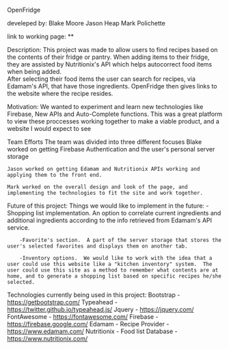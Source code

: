 OpenFridge

develeped by:
    Blake Moore
    Jason Heap
    Mark Polichette

link to working page: **

Description:
    This project was made to allow users to find recipes based on the contents of their fridge or pantry.  When adding items to their fridge, they are assisted by Nutritionix's API which helps autocorrect food items when being added.  
    After selecting their food items the user can search for recipes, via Edamam's API, that have those ingredients.  OpenFridge then gives links to the website where the recipe resides.

Motivation:
    We wanted to experiment and learn new technologies like Firebase, New APIs and Auto-Complete functions.  This was a great platform to view these proccesses working together to make a viable product, and a website I would expect to see

Team Efforts
    The team was divided into three different focuses
    Blake worked on getting Firebase Authentication and the user's personal server storage 

    Jason worked on getting Edamam and Nutritionix APIs working and applying them to the front end.

    Mark worked on the overall design and look of the page, and implementing the technologies to fit the site and work together.

Future of this project:
    Things we would like to implement in the future:
        -Shopping list implementation.  An option to correlate current ingredients and additional ingredients according to the info retrieved from Edamam's API service.

        -Favorite's section.  A part of the server storage that stores the user's selected favorites and displays them on another tab.

        -Inventory options.  We would like to work with the idea that a user could use this website like a "kitchen inventory" system.  The user could use this site as a method to remember what contents are at home, and to generate a shopping list based on specific recipes he/she selected. 

    

Technologies currently being used in this project:
    Bootstrap - https://getbootstrap.com/
    Typeahead - https://twitter.github.io/typeahead.js/
    Jquery - https://jquery.com/
    FontAwesome - https://fontawesome.com/
    Firebase -  https://firebase.google.com/
    Edamam - Recipe Provider - https://www.edamam.com/
    Nutritionix -  Food list Database - https://www.nutritionix.com/

